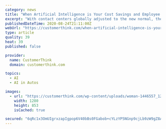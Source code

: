 ```yaml
---
category: news
title: "When Artificial Intelligence is Your Cost Savings and Employee Coach"
excerpt: "With contact centers globally adjusted to the new normal, there are a number of artificial intelligence levers they can pull to deliver increased levels of customer satisfaction and major cost savings that aren’t constrained by the limited capabilities of today’s chatbots."
publishedDateTime: 2020-08-24T21:11:00Z
webUrl: "https://customerthink.com/when-artificial-intelligence-is-your-cost-savings-and-employee-coach/"
type: article
quality: 39
heat: 39
published: false

provider:
  name: CustomerThink
  domain: customerthink.com

topics:
  - AI
  - AI in Autos

images:
  - url: "https://customerthink.com/wp-content/uploads/woman-1446557_1280-pixabay-social-technology-1.jpg"
    width: 1280
    height: 853
    isCached: true

secured: "6qRc1x3OmUIgrxzapIgpop6V40bBs0FGabob+cYLzYP5NGnp9cjLb9zW9gZ8AgnXy/XMvN8qSsXxhEOHbSg5XTYV3vb2a87gf2PR92PYDtfsSLKyxyj42IK4rm/VAfccu36OEnTgh97Fv09p7MOv0fcngOG/mhtfOScc6c3Hwx4+1JTRAI9n6r0xTbT3I0AYZwlNmhyAFYCG8qLHS3lSXptn/3Lo923KDQOWFx8MExT1s/HYvnZciXr+rFyrPcIMhwWUi4HVyzfSfef86yN/TMNbuzUS/rKC5U8Na/B6YjcOheWZn+BiUowIY/GwbFdJBrAQL5GhWZjZfXsVSSsjag==;IRkeRbII0PZBeI4iUnMHIQ=="
---
```


